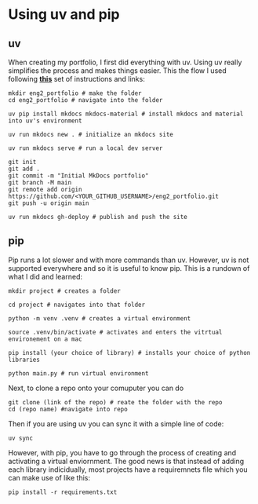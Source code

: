 # Using uv and pip 
## uv 
When creating my portfolio, I first did everything with uv. Using uv really simplifies the process and makes things easier. This the flow I used following [**this**](https://decherd.github.io/eng2_portfolio/projects/portfolio/) set of instructions and links: 

    mkdir eng2_portfolio # make the folder
    cd eng2_portfolio # navigate into the folder 

    uv pip install mkdocs mkdocs-material # install mkdocs and material into uv's environment 

    uv run mkdocs new . # initialize an mkdocs site

    uv run mkdocs serve # run a local dev server 

    git init
    git add .
    git commit -m "Initial MkDocs portfolio"
    git branch -M main
    git remote add origin https://github.com/<YOUR_GITHUB_USERNAME>/eng2_portfolio.git
    git push -u origin main

    uv run mkdocs gh-deploy # publish and push the site 

## pip 
Pip runs a lot slower and with more commands than uv. However, uv is not supported everywhere and so it is useful to know pip. This is a rundown of what I did and learned:

    mkdir project # creates a folder 

    cd project # navigates into that folder 

    python -m venv .venv # creates a virtual environment 

    source .venv/bin/activate # activates and enters the vitrtual environement on a mac

    pip install (your choice of library) # installs your choice of python libraries

    python main.py # run virtual environment 

Next, to clone a repo onto your comuputer you can do 

    git clone (link of the repo) # reate the folder with the repo
    cd (repo name) #navigate into repo

Then if you are using uv you can sync it with a simple line of code: 

    uv sync

However, with pip, you have to go through the process of creating and activating a virtual enviornment. The good news is that instead of adding each library indicidually, most projects have a requiremnets file which you can make use of like this:

    pip install -r requirements.txt
